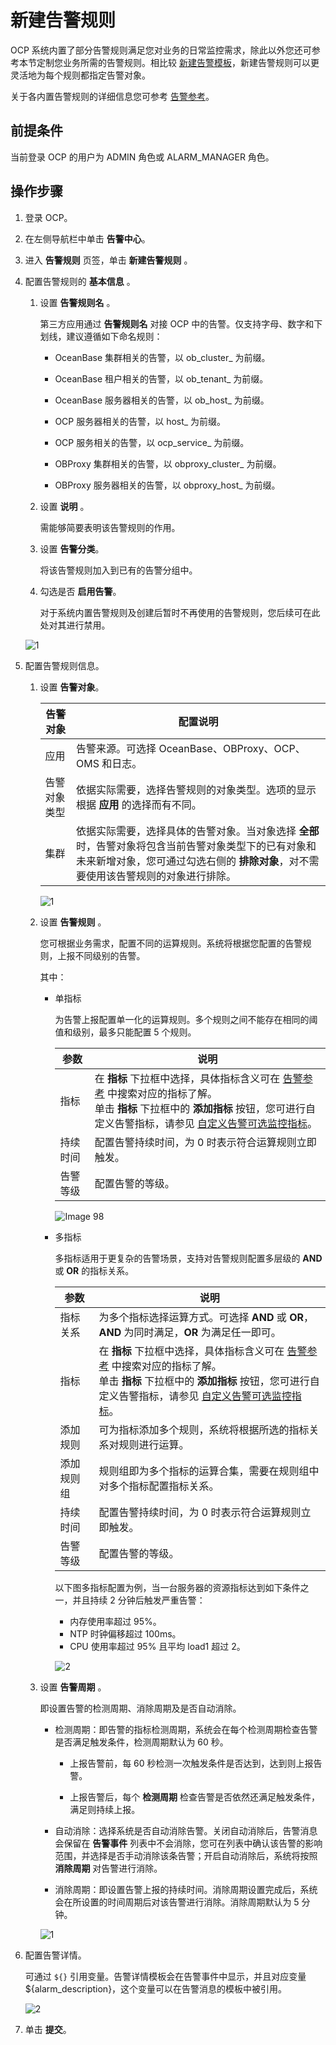 # 新建告警规则

OCP 系统内置了部分告警规则满足您对业务的日常监控需求，除此以外您还可参考本节定制您业务所需的告警规则。相比较 [新建告警模板](../400.manage-alert-templates/100.create-an-alert-template.md)，新建告警规则可以更灵活地为每个规则都指定告警对象。

关于各内置告警规则的详细信息您可参考 [告警参考](../../1900.reference-guide/100.alarm-reference/100.alert-reference-overview.md)。

## 前提条件

当前登录 OCP 的用户为 ADMIN 角色或 ALARM_MANAGER 角色。

## 操作步骤

1. 登录 OCP。

2. 在左侧导航栏中单击 **告警中心**。

3. 进入 **告警规则** 页签，单击 **新建告警规则** 。

4. 配置告警规则的 **基本信息** 。

   1. 设置 **告警规则名** 。  

      第三方应用通过 **告警规则名** 对接 OCP 中的告警。仅支持字母、数字和下划线，建议遵循如下命名规则：

      * OceanBase 集群相关的告警，以 ob_cluster_ 为前缀。

      * OceanBase 租户相关的告警，以 ob_tenant_ 为前缀。

      * OceanBase 服务器相关的告警，以 ob_host_ 为前缀。

      * OCP 服务器相关的告警，以 host_ 为前缀。

      * OCP 服务相关的告警，以 ocp_service_ 为前缀。

      * OBProxy 集群相关的告警，以 obproxy_cluster_ 为前缀。

      * OBProxy 服务器相关的告警，以 obproxy_host_ 为前缀。

   2. 设置 **说明** 。

      需能够简要表明该告警规则的作用。

   3. 设置 **告警分类**。

      将该告警规则加入到已有的告警分组中。

   4. 勾选是否 **启用告警**。

      对于系统内置告警规则及创建后暂时不再使用的告警规则，您后续可在此处对其进行禁用。

   ![1](https://obbusiness-private.oss-cn-shanghai.aliyuncs.com/doc/img/ocp/430/%E5%9F%BA%E6%9C%AC%E9%85%8D%E7%BD%AE.png)

5. 配置告警规则信息。

   1. 设置 **告警对象**。

      |  告警对象  |  配置说明   |
      |--------|---------|
      | 应用     | 告警来源。可选择 OceanBase、OBProxy、OCP、OMS 和日志。  |
      | 告警对象类型   | 依据实际需要，选择告警规则的对象类型。选项的显示根据 **应用** 的选择而有不同。   |
      | 集群   | 依据实际需要，选择具体的告警对象。当对象选择 **全部** 时，告警对象将包含当前告警对象类型下的已有对象和未来新增对象，您可通过勾选右侧的 **排除对象**，对不需要使用该告警规则的对象进行排除。  |

      ![1](https://obbusiness-private.oss-cn-shanghai.aliyuncs.com/doc/img/ocp/430/%E5%91%8A%E8%AD%A6%E5%AF%B9%E8%B1%A1.png)

   2. 设置 **告警规则** 。

      您可根据业务需求，配置不同的运算规则。系统将根据您配置的告警规则，上报不同级别的告警。

      其中：

      * 单指标

        为告警上报配置单一化的运算规则。多个规则之间不能存在相同的阈值和级别，最多只能配置 5 个规则。

        |  参数  |  说明   |
        |--------|---------|
        | 指标     | 在 **指标** 下拉框中选择，具体指标含义可在 [告警参考](../../1900.reference-guide/100.alarm-reference/100.alert-reference-overview.md) 中搜索对应的指标了解。</br> 单击 **指标** 下拉框中的 **添加指标** 按钮，您可进行自定义告警指标，请参见 [自定义告警可选监控指标](../1000.monitoring-metrics-for-customizable-alarm.md)。|
        | 持续时间   | 配置告警持续时间，为 0 时表示符合运算规则立即触发。   |
        | 告警等级   | 配置告警的等级。 |

        ![Image 98](https://obbusiness-private.oss-cn-shanghai.aliyuncs.com/doc/img/ocp/401/%E5%8D%95%E6%8C%87%E6%A0%87%E5%91%8A%E8%AD%A6%E8%A7%84%E5%88%991.png)

      * 多指标

        多指标适用于更复杂的告警场景，支持对告警规则配置多层级的 **AND** 或 **OR** 的指标关系。

        |  参数  |  说明   |
        |--------|---------|
        | 指标关系 |为多个指标选择运算方式。可选择 **AND** 或 **OR**，**AND** 为同时满足，**OR** 为满足任一即可。 |
        | 指标     | 在 **指标** 下拉框中选择，具体指标含义可在 [告警参考](../../1900.reference-guide/100.alarm-reference/100.alert-reference-overview.md) 中搜索对应的指标了解。</br> 单击 **指标** 下拉框中的 **添加指标** 按钮，您可进行自定义告警指标，请参见 [自定义告警可选监控指标](../1000.monitoring-metrics-for-customizable-alarm.md)。|
        | 添加规则   | 可为指标添加多个规则，系统将根据所选的指标关系对规则进行运算。   |
        | 添加规则组   | 规则组即为多个指标的运算合集，需要在规则组中对多个指标配置指标关系。 |
        | 持续时间   | 配置告警持续时间，为 0 时表示符合运算规则立即触发。   |
        | 告警等级   | 配置告警的等级。 |

        以下图多指标配置为例，当一台服务器的资源指标达到如下条件之一，并且持续 2 分钟后触发严重告警：

          * 内存使用率超过 95%。
          * NTP 时钟偏移超过 100ms。
          * CPU 使用率超过 95% 且平均 load1 超过 2。

         ![2](https://obbusiness-private.oss-cn-shanghai.aliyuncs.com/doc/img/ocp/401/%E5%A4%9A%E6%8C%87%E6%A0%87%E8%BF%90%E7%AE%97%E8%A7%84%E5%88%991.png)

   3. 设置 **告警周期** 。

      即设置告警的检测周期、消除周期及是否自动消除。

      * 检测周期：即告警的指标检测周期，系统会在每个检测周期检查告警是否满足触发条件，检测周期默认为 60 秒。

        * 上报告警前，每 60 秒检测一次触发条件是否达到，达到则上报告警。

        * 上报告警后，每个 **检测周期** 检查告警是否依然还满足触发条件，满足则持续上报。

      * 自动消除：选择系统是否自动消除告警。关闭自动消除后，告警消息会保留在 **告警事件** 列表中不会消除，您可在列表中确认该告警的影响范围，并选择是否手动消除该条告警；开启自动消除后，系统将按照 **消除周期** 对告警进行消除。

      * 消除周期：即设置告警上报的持续时间。消除周期设置完成后，系统会在所设置的时间周期后对该告警进行消除。消除周期默认为 5 分钟。

      ![1](https://obbusiness-private.oss-cn-shanghai.aliyuncs.com/doc/img/ocp/430/%E5%91%8A%E8%AD%A6%E5%91%A8%E6%9C%9F.png)

6. 配置告警详情。

   可通过 `${}` 引用变量。告警详情模板会在告警事件中显示，并且对应变量 ${alarm_description}，这个变量可以在告警消息的模板中被引用。

   ![2](https://obbusiness-private.oss-cn-shanghai.aliyuncs.com/doc/img/ocp/401/%E5%91%8A%E8%AD%A6%E8%AF%A6%E6%83%85%E9%85%8D%E7%BD%AE1.png)

7. 单击 **提交**。
